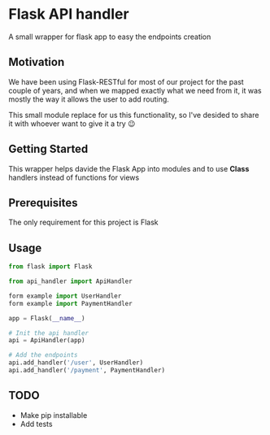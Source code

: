 # Flask API handler
A small wrapper for flask app to easy the endpoints creation

## Motivation
We have been using Flask-RESTful for most of our project for the past couple of years, and when we mapped exactly what we need from it, it was mostly the way it allows the user to add routing.

This small module replace for us this functionality, so I've desided to share it with whoever want to give it a try :wink: 

## Getting Started
This wrapper helps davide the Flask App into modules and to use __Class__ handlers instead of functions for views
## Prerequisites
The only requirement for this project is Flask  
## Usage
```python
from flask import Flask

from api_handler import ApiHandler

form example import UserHandler
form example import PaymentHandler

app = Flask(__name__)

# Init the api handler 
api = ApiHandler(app)

# Add the endpoints 
api.add_handler('/user', UserHandler)
api.add_handler('/payment', PaymentHandler)
```

## TODO
*   Make pip installable
*   Add tests